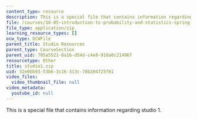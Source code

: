 ```yaml
---
content_type: resource
description: This is a special file that contains information regarding studio 1.
file: /courses/18-05-introduction-to-probability-and-statistics-spring-2014/32e0bb9353b63c16313c78b284725f61_studio1.zip
file_type: application/zip
learning_resource_types: []
ocw_type: OCWFile
parent_title: Studio Resources
parent_type: CourseSection
parent_uid: 795a5521-0a16-d54d-c4e8-910a0c21496f
resourcetype: Other
title: studio1.zip
uid: 32e0bb93-53b6-3c16-313c-78b284725f61
video_files:
  video_thumbnail_file: null
video_metadata:
  youtube_id: null
---
```

This is a special file that contains information regarding studio 1.

